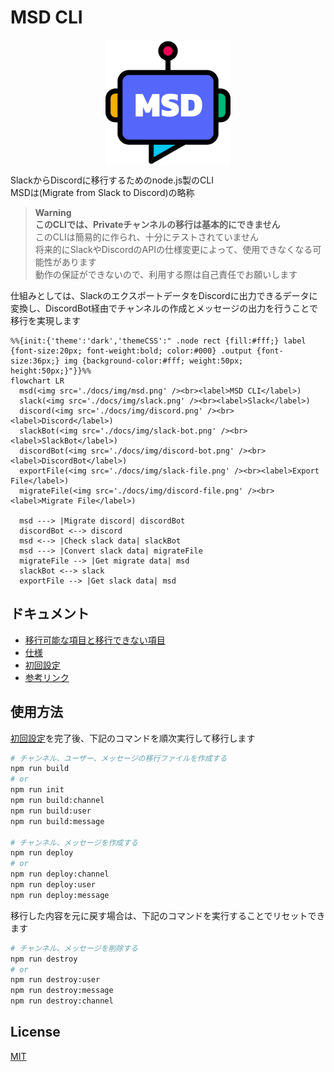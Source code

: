 # MSD CLI

<img src="./docs//img/msd.png" style="margin-left:auto; margin-right:auto; width:200px; display:block;">

SlackからDiscordに移行するためのnode.js製のCLI  
MSDは(Migrate from Slack to Discord)の略称  

> **Warning**  
> **このCLIでは、Privateチャンネルの移行は基本的にできません**  
> このCLIは簡易的に作られ、十分にテストされていません  
> 将来的にSlackやDiscordのAPIの仕様変更によって、使用できなくなる可能性があります  
> 動作の保証ができないので、利用する際は自己責任でお願いします  

仕組みとしては、SlackのエクスポートデータをDiscordに出力できるデータに変換し、DiscordBot経由でチャンネルの作成とメッセージの出力を行うことで移行を実現します  

```mermaid
%%{init:{'theme':'dark','themeCSS':" .node rect {fill:#fff;} label {font-size:20px; font-weight:bold; color:#000} .output {font-size:36px;} img {background-color:#fff; weight:50px; height:50px;}"}}%%
flowchart LR
  msd(<img src='./docs/img/msd.png' /><br><label>MSD CLI</label>)
  slack(<img src='./docs/img/slack.png' /><br><label>Slack</label>)
  discord(<img src='./docs/img/discord.png' /><br><label>Discord</label>)
  slackBot(<img src='./docs/img/slack-bot.png' /><br><label>SlackBot</label>)
  discordBot(<img src='./docs/img/discord-bot.png' /><br><label>DiscordBot</label>)
  exportFile(<img src='./docs/img/slack-file.png' /><br><label>Export File</label>)
  migrateFile(<img src='./docs/img/discord-file.png' /><br><label>Migrate File</label>)

  msd ---> |Migrate discord| discordBot
  discordBot <--> discord
  msd <--> |Check slack data| slackBot
  msd ---> |Convert slack data| migrateFile
  migrateFile --> |Get migrate data| msd
  slackBot <--> slack
  exportFile --> |Get slack data| msd
```

## ドキュメント

- [移行可能な項目と移行できない項目](./docs/migration.md)
- [仕様](./docs/specification.md)
- [初回設定](./docs/init.md)
- [参考リンク](./docs/reference.md)

## 使用方法

[初回設定](./docs/initial-setting.md)を完了後、下記のコマンドを順次実行して移行します  

```zsh
# チャンネル、ユーザー、メッセージの移行ファイルを作成する
npm run build
# or
npm run init
npm run build:channel
npm run build:user
npm run build:message

# チャンネル、メッセージを作成する
npm run deploy
# or
npm run deploy:channel
npm run deploy:user
npm run deploy:message
```

移行した内容を元に戻す場合は、下記のコマンドを実行することでリセットできます  

```zsh
# チャンネル、メッセージを削除する
npm run destroy
# or
npm run destroy:user
npm run destroy:message
npm run destroy:channel
```

## License

[MIT](https://opensource.org/licenses/MIT)
